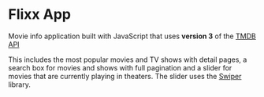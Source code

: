 # Flixx App

Movie info application built with JavaScript that uses **version 3** of the [TMDB API](https://developers.themoviedb.org/3)


This includes the most popular movies and TV shows with detail pages, a search box for movies and shows with full pagination and a slider for movies that are currently playing in theaters. The slider uses the [Swiper](https://swiperjs.com) library.
